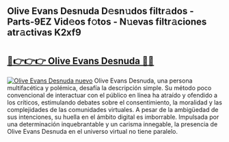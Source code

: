 ## Olive Evans Desnuda D𝚎sn𝚞dos filtr𝚊dos - Parts-9EZ Vid𝚎os f𝚘tos - N𝚞evas filtr𝚊ciones atr𝚊ctivas K2xf9

# <h2><a href="http://mb7rfrs.tromn.icu/?c=Olive+Evans+Desnuda">🔗👉👉👉 Olive Evans Desnuda 🔗🔗</a></h2>

[![Olive Evans Desnuda nuevo](https://i.imgur.com/pEAQMta.gif)](http://mb7rfrs.tromn.icu/?c=Olive+Evans+Desnuda)
Olive Evans Desnuda, una persona multifacética y polémica, desafía la descripción simple. Su método poco convencional de interactuar con el público en línea ha atraído y ofendido a los críticos, estimulando debates sobre el consentimiento, la moralidad y las complejidades de las comunidades virtuales. A pesar de la ambigüedad de sus intenciones, su huella en el ámbito digital es imborrable. Impulsada por una determinación inquebrantable y un carisma innegable, la presencia de Olive Evans Desnuda en el universo virtual no tiene paralelo.

